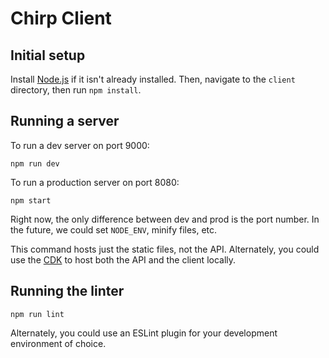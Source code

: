 # Chirp Client

## Initial setup

Install [Node.js](https://nodejs.org/) if it isn't already installed. Then, navigate to the `client` directory, then run `npm install`.

## Running a server

To run a dev server on port 9000:
```
npm run dev
```

To run a production server on port 8080:
```
npm start
```

Right now, the only difference between dev and prod is the port number. In the future, we could set `NODE_ENV`, minify files, etc.

This command hosts just the static files, not the API. Alternately, you could use the [CDK](https://developers.redhat.com/products/cdk/overview/) to host both the API and the client locally.

## Running the linter

```
npm run lint
```

Alternately, you could use an ESLint plugin for your development environment of choice.
